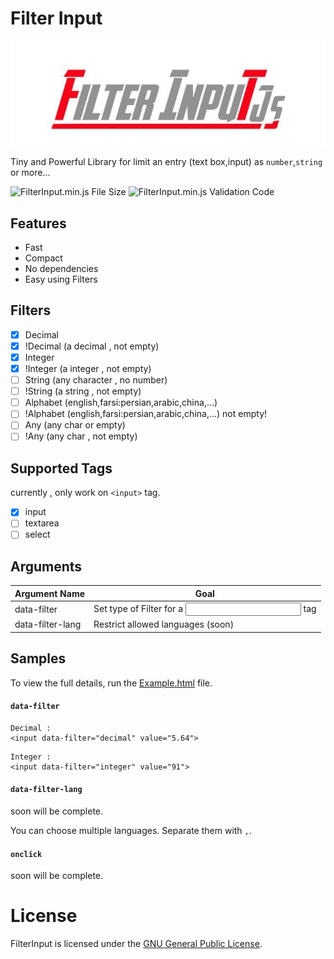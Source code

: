 # Filter Input

<p align="center">
  <img alt="FilterInput" src="https://raw.githubusercontent.com/BaseMax/FilterInputJs/master/image.jpg">
</p>

Tiny and Powerful Library for limit an entry (text box,input) as `number`,`string` or more...

![FilterInput.min.js File Size](https://img.shields.io/badge/Compressed%20Size-1.3KB-blue.svg) ![FilterInput.min.js Validation Code](https://img.shields.io/badge/Validation%20Code-Check-green.svg)

## Features 

  - Fast
  - Compact
  - No dependencies
  - Easy using Filters

## Filters

  - [x] Decimal
  - [x] !Decimal (a decimal , not empty)
  - [x] Integer
  - [x] !Integer (a integer , not empty)
  - [ ] String (any character , no number)
  - [ ] !String (a string , not empty)
  - [ ] Alphabet (english,farsi:persian,arabic,china,...)
  - [ ] !Alphabet (english,farsi:persian,arabic,china,...) not empty!
  - [ ] Any (any char or empty)
  - [ ] !Any (any char , not empty)

## Supported Tags

currently , only work on `<input>` tag.

  - [x] input
  - [ ] textarea
  - [ ] select
  
## Arguments 

| Argument Name  | Goal |
| ------------- | ------------- |
| data-filter  	| Set type of Filter for a <input> tag |
| data-filter-lang  	| Restrict allowed languages (soon) |

## Samples

To view the full details, run the [Example.html](https://github.com/BaseMax/FilterInputJs/blob/master/Example.html) file.

#### `data-filter`

```
Decimal : 
<input data-filter="decimal" value="5.64">
```

```
Integer :
<input data-filter="integer" value="91">
```

#### `data-filter-lang`

soon will be complete.

You can choose multiple languages.
Separate them with `,`.


#### `onclick`

soon will be complete.

# License

FilterInput is licensed under the [GNU General Public License](https://github.com/BaseMax/FilterInputJs/blob/master/LICENSE).
